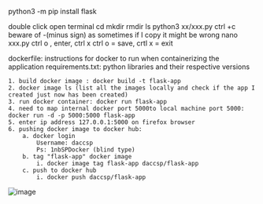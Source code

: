 python3 -m pip install flask


double click open terminal
cd
mkdir
rmdir
ls
python3 xx/xxx.py
ctrl +c
beware of -(minus sign) as sometimes if I copy it might be wrong
nano xxx.py
ctrl o , enter, ctrl x
ctrl o = save, crtl x = exit



dockerfile: instructions for docker to run when containerizing the application
requirements.txt: python libraries and their respective versions


	1. build docker image : docker build -t flask-app
	2. docker image ls (list all the images locally and check if the app I created just now has been created)
	3. run docker container: docker run flask-app
	4. need to map internal docker port 5000to local machine port 5000: docker run -d -p 5000:5000 flask-app
	5. enter ip address 127.0.0.1:5000 on firefox browser
	6. pushing docker image to docker hub:
		a. docker login
			Username: daccsp
			Ps: 1nbSPDocker (blind type)
		b. tag "flask-app" docker image
			i. docker image tag flask-app daccsp/flask-app
		c. push to docker hub
			i. docker push daccsp/flask-app
![image](https://github.com/user-attachments/assets/17172efa-a853-45b6-b43b-dc386c9f42e6)

			
		
		
